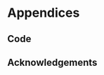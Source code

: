 # Appendices

## Code

<!-- Mencionar donde está disponible y mencionar el repo de quipperlib-->

## Acknowledgements

<!-- Agradecer a Peter Selinger por su ayuda con quipperlib-->
